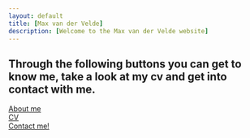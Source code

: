 ```yaml
---
layout: default
title: [Max van der Velde]
description: [Welcome to the Max van der Velde website]
---
```


## Through the following buttons you can get to know me, take a look at my cv and get into contact with me.

[About me](https://https://maxvandervelde.github.io/About%20me/me)                         
[CV](https://https://maxvandervelde.github.io/CV/CV)              
[Contact me!](mailto:m.e.vandervelde@uu.nl)
